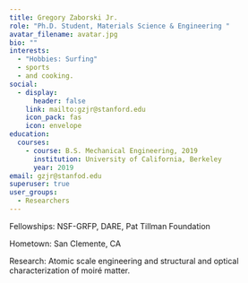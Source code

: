 ```yaml
---
title: Gregory Zaborski Jr.
role: "Ph.D. Student, Materials Science & Engineering "
avatar_filename: avatar.jpg
bio: ""
interests:
  - "Hobbies: Surfing"
  - sports
  - and cooking.
social:
  - display:
      header: false
    link: mailto:gzjr@stanford.edu
    icon_pack: fas
    icon: envelope
education:
  courses:
    - course: B.S. Mechanical Engineering, 2019
      institution: University of California, Berkeley
      year: 2019
email: gzjr@stanfod.edu
superuser: true
user_groups:
  - Researchers
---
```

Fellowships: N﻿SF-GRFP, DARE, Pat Tillman Foundation

H﻿ometown: San Clemente, CA

R﻿esearch: Atomic scale engineering and structural and optical characterization of moiré matter.